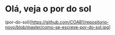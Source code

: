  # Olá, veja o por do sol

 (por-do-sol)[https://github.com/COAB1/repositorio-novo/blob/master/como-se-escreve-por-do-sol.jpg]